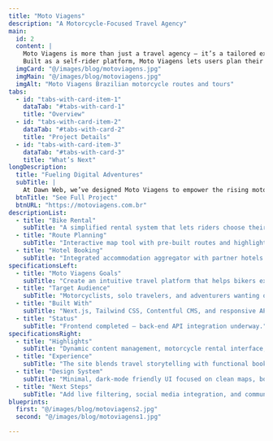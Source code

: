 ```yaml
---
title: "Moto Viagens"
description: "A Motorcycle-Focused Travel Agency"
main:
  id: 2
  content: |
    Moto Viagens is more than just a travel agency — it’s a tailored experience for riders seeking freedom, adventure, and connection with Brazil’s most scenic roads. 
    Built as a self-rider platform, Moto Viagens lets users plan their own motorcycle trips with ease, offering rental bikes, custom routes, trusted hotels, and curated attractions for every kind of rider.
  imgCard: "@/images/blog/motoviagens.jpg"
  imgMain: "@/images/blog/motoviagens.jpg"
  imgAlt: "Moto Viagens Brazilian motorcycle routes and tours"
tabs:
  - id: "tabs-with-card-item-1"
    dataTab: "#tabs-with-card-1"
    title: "Overview"
  - id: "tabs-with-card-item-2"
    dataTab: "#tabs-with-card-2"
    title: "Project Details"
  - id: "tabs-with-card-item-3"
    dataTab: "#tabs-with-card-3"
    title: "What’s Next"
longDescription:
  title: "Fueling Digital Adventures"
  subTitle: |
    At Dawn Web, we’ve designed Moto Viagens to empower the rising motorcycle tourism community in Brazil. The project combines strong visuals, practical booking tools, and smart integrations to make road planning smoother, faster, and more personal.
  btnTitle: "See Full Project"
  btnURL: "https://motoviagens.com.br"
descriptionList:
  - title: "Bike Rental"
    subTitle: "A simplified rental system that lets riders choose their ideal motorcycle for the journey — from long-distance adventure bikes to light, economic models."
  - title: "Route Planning"
    subTitle: "Interactive map tool with pre-built routes and highlights across Brazilian landscapes like the Serra do Rio do Rastro, Chapada dos Veadeiros, and Pantanal."
  - title: "Hotel Booking"
    subTitle: "Integrated accommodation aggregator with partner hotels offering secure parking and biker-friendly features."
specificationsLeft:
  - title: "Moto Viagens Goals"
    subTitle: "Create an intuitive travel platform that helps bikers explore Brazil’s most iconic routes with freedom, convenience, and local authenticity."
  - title: "Target Audience"
    subTitle: "Motorcyclists, solo travelers, and adventurers wanting organized yet flexible tour solutions."
  - title: "Built With"
    subTitle: "Next.js, Tailwind CSS, Contentful CMS, and responsive API-driven route planning modules."
  - title: "Status"
    subTitle: "Frontend completed — back-end API integration underway."
specificationsRight:
  - title: "Highlights"
    subTitle: "Dynamic content management, motorcycle rental interface, user-generated reviews, and integrated route visualizations."
  - title: "Experience"
    subTitle: "The site blends travel storytelling with functional booking tools, creating a seamless biker’s digital companion."
  - title: "Design System"
    subTitle: "Minimal, dark-mode friendly UI focused on clean maps, bold imagery, and intuitive cards."
  - title: "Next Steps"
    subTitle: "Add live filtering, social media integration, and community route sharing in upcoming updates."
blueprints:
  first: "@/images/blog/motoviagens2.jpg"
  second: "@/images/blog/motoviagens1.jpg"

---
```


